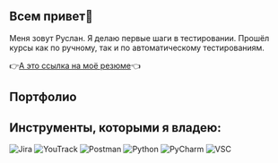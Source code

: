 ##  Всем привет👋

Меня зовут Руслан. Я делаю первые шаги в тестировании. Прошёл курсы как по ручному, так и по автоматическому тестированиям.


👉[А это ссылка на моё резюме](https://hh.ru/resume/12989c53ff09b401910039ed1f45743449314c)👈
 
## Портфолио

## Инструменты, которыми я владею:



![Jira](https://github.com/user-attachments/assets/cdb83812-78af-4d51-a2d6-1f77d7b4b18a)
![YouTrack](https://upload.wikimedia.org/wikipedia/commons/thumb/8/85/YouTrack_icon.svg/1200px-YouTrack_icon.svg.png)
![Postman](https://github.com/user-attachments/assets/1f262973-af77-45b7-b33b-16c3e8505978)
![Python](https://www.svgrepo.com/show/376344/python.svg)
![PyCharm](https://intellij-support.jetbrains.com/hc/user_images/5l0fLOoDkFwpjU_ZKu7Ofg.png)
![VSC](https://upload.wikimedia.org/wikipedia/commons/thumb/9/9a/Visual_Studio_Code_1.35_icon.svg/512px-Visual_Studio_Code_1.35_icon.svg.png20210804221519)

